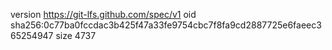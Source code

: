 version https://git-lfs.github.com/spec/v1
oid sha256:0c77ba0fccdac3b425f47a33fe9754cbc7f8fa9cd2887725e6faeec365254947
size 4737
